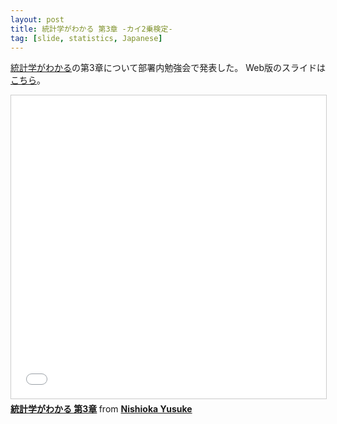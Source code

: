 ```yaml
---
layout: post
title: 統計学がわかる 第3章 -カイ2乗検定-
tag: [slide, statistics, Japanese]
---
```


[統計学がわかる](https://www.amazon.co.jp/%E7%B5%B1%E8%A8%88%E5%AD%A6%E3%81%8C%E3%82%8F%E3%81%8B%E3%82%8B-%E3%83%95%E3%82%A1%E3%83%BC%E3%82%B9%E3%83%88%E3%83%96%E3%83%83%E3%82%AF-%E5%90%91%E5%BE%8C-%E5%8D%83%E6%98%A5/dp/4774131903)の第3章について部署内勉強会で発表した。
Web版のスライドは[こちら](/slides/hamburger-statistics-section3.html)。

<iframe src="//www.slideshare.net/slideshow/embed_code/key/GmwR8Uc5hfmrVv" width="595" height="485" frameborder="0" marginwidth="0" marginheight="0" scrolling="no" style="border:1px solid #CCC; border-width:1px; margin-bottom:5px; max-width: 100%;" allowfullscreen> </iframe> <div style="margin-bottom:5px"> <strong> <a href="//www.slideshare.net/xxthermidorxx/3-58587877" title="統計学がわかる 第3章" target="_blank">統計学がわかる 第3章</a> </strong> from <strong><a target="_blank" href="//www.slideshare.net/xxthermidorxx">Nishioka Yusuke</a></strong> </div>
